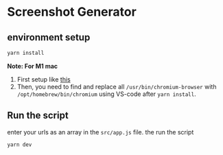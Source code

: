 # Screenshot Generator

## environment setup

```bash
yarn install
```

**Note: For M1 mac**

1. First setup like [this](https://linguinecode.com/post/how-to-fix-m1-mac-puppeteer-chromium-arm64-bug)
2. Then, you need to find and replace all `/usr/bin/chromium-browser` with `/opt/homebrew/bin/chromium` using VS-code after `yarn install`.

## Run the script

enter your urls as an array in the `src/app.js` file. the run the script

```bash
yarn dev
```
